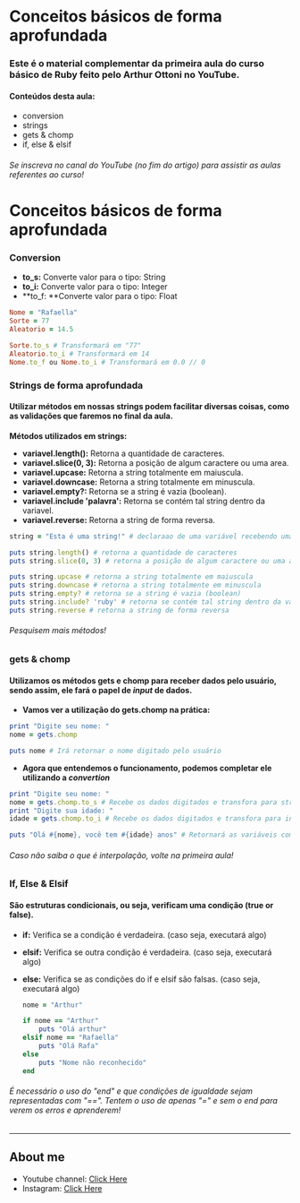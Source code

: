 # Conceitos básicos de forma aprofundada

### Este é o material complementar da primeira aula do curso básico de Ruby feito pelo Arthur Ottoni no YouTube. 

#### Conteúdos desta aula:

* conversion
* strings
* gets & chomp
* if, else & elsif

###### Se inscreva no canal do YouTube (no fim do artigo) para assistir as aulas referentes ao curso!

# Conceitos básicos de forma aprofundada

### Conversion

* **to_s:** Converte valor para o tipo: String
* **to_i:** Converte valor para o tipo: Integer
* **to_f: **Converte valor para o tipo: Float

```ruby
Nome = "Rafaella"
Sorte = 77
Aleatorio = 14.5

Sorte.to_s # Transformará em "77"
Aleatorio.to_i # Transformará em 14
Nome.to_f ou Nome.to_i # Transformará em 0.0 // 0
```

### Strings de forma aprofundada

#### Utilizar métodos em nossas strings podem facilitar diversas coisas, como as validações que faremos no final da aula. 

**Métodos utilizados em strings:**

* **variavel.length():** Retorna a quantidade de caracteres.
* **variavel.slice(0, 3):** Retorna a posição de algum caractere ou uma area.
* **variavel.upcase:** Retorna a string totalmente em maiuscula.
* **variavel.downcase:** Retorna a string totalmente em minuscula.
* **variavel.empty?:** Retorna se a string é vazia (boolean).
* **variavel.include 'palavra':** Retorna se contém tal string dentro da variavel.
* **variavel.reverse:** Retorna a string de forma reversa.

```ruby
string = "Esta é uma string!" # declaraao de uma variável recebendo uma string como valor

puts string.length() # retorna a quantidade de caracteres
puts string.slice(0, 3) # retorna a posição de algum caractere ou uma area

puts string.upcase # retorna a string totalmente em maiuscula
puts string.downcase # retorna a string totalmente em minuscula
puts string.empty? # retorna se a string é vazia (boolean)
puts string.include? 'ruby' # retorna se contém tal string dentro da variavel string
puts string.reverse # retorna a string de forma reversa

```

###### Pesquisem mais métodos!


### gets & chomp

#### Utilizamos os métodos gets e chomp para receber dados pelo usuário, sendo assim, ele fará o papel de *input* de dados.

* **Vamos ver a utilização do gets.chomp na prática:**

```ruby
print "Digite seu nome: "
nome = gets.chomp

puts nome # Irá retornar o nome digitado pelo usuário
```
* **Agora que entendemos o funcionamento, podemos completar ele utilizando a *convertion***

```ruby
print "Digite seu nome: "
nome = gets.chomp.to_s # Recebe os dados digitados e transfora para string
print "Digite sua idade: "
idade = gets.chomp.to_i # Recebe os dados digitados e transfora para integer

puts "Olá #{nome}, você tem #{idade} anos" # Retornará as variáveis com interpolação.
```

###### Caso não saiba o que é interpolação, volte na primeira aula!

### If, Else & Elsif

#### São estruturas condicionais, ou seja, verificam uma condição (true or false).

* **if:** Verifica se a condição é verdadeira. (caso seja, executará algo)

* **elsif:** Verifica se outra condição é verdadeira. (caso seja, executará algo)

* **else:** Verifica se as condições do if e elsif são falsas. (caso seja, executará algo)

  ```ruby
  nome = "Arthur"
  
  if nome == "Arthur"
      puts "Olá arthur"
  elsif nome == "Rafaella"
      puts "Olá Rafa"
  else
      puts "Nome não reconhecido"
  end
  
  ```

###### É necessário o uso do "end" e que condições de igualdade sejam representadas com "==". Tentem o uso de apenas "=" e sem o end para verem os erros e aprenderem!  

######  

---

## About me

* Youtube channel: <a href="https://www.youtube.com/channel/UCQxsPy4aLwGQ9fjZhsDJ70Q" target="_blank">Click Here</a>
* Instagram: <a href="https://www.instagram.com/ottoni.arthur" target="_blank">Click Here</a>